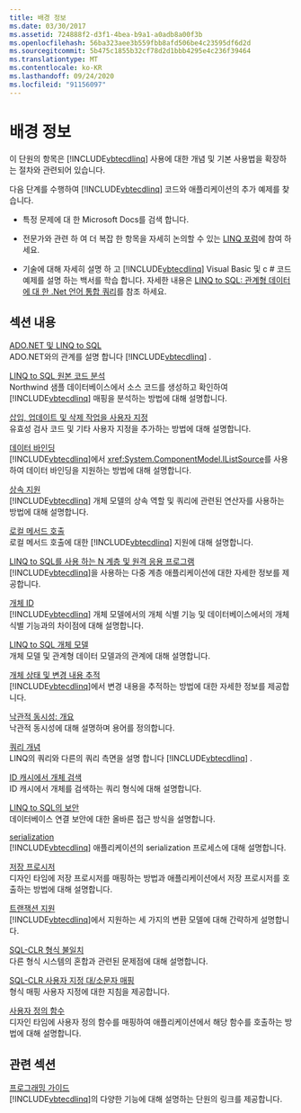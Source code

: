 ```yaml
---
title: 배경 정보
ms.date: 03/30/2017
ms.assetid: 724888f2-d3f1-4bea-b9a1-a0adb8a00f3b
ms.openlocfilehash: 56ba323aee3b559fbb8afd506be4c23595df6d2d
ms.sourcegitcommit: 5b475c1855b32cf78d2d1bbb4295e4c236f39464
ms.translationtype: MT
ms.contentlocale: ko-KR
ms.lasthandoff: 09/24/2020
ms.locfileid: "91156097"
---
```

# <a name="background-information"></a>배경 정보

이 단원의 항목은 [!INCLUDE[vbtecdlinq](../../../../../../includes/vbtecdlinq-md.md)] 사용에 대한 개념 및 기본 사용법을 확장하는 절차와 관련되어 있습니다.  
  
 다음 단계를 수행하여 [!INCLUDE[vbtecdlinq](../../../../../../includes/vbtecdlinq-md.md)] 코드와 애플리케이션의 추가 예제를 찾습니다.  
  
- 특정 문제에 대 한 Microsoft Docs를 검색 합니다.  
  
- 전문가와 관련 하 여 더 복잡 한 항목을 자세히 논의할 수 있는 [LINQ 포럼](https://social.msdn.microsoft.com/forums/home?forum=linqtosql)에 참여 하세요.  
  
- 기술에 대해 자세히 설명 하 고 [!INCLUDE[vbtecdlinq](../../../../../../includes/vbtecdlinq-md.md)] Visual Basic 및 c # 코드 예제를 설명 하는 백서를 학습 합니다. 자세한 내용은 [LINQ to SQL: 관계형 데이터에 대 한 .Net 언어 통합 쿼리](/previous-versions/dotnet/articles/bb425822(v=msdn.10))를 참조 하세요.  
  
## <a name="in-this-section"></a>섹션 내용  

 [ADO.NET 및 LINQ to SQL](ado-net-and-linq-to-sql.md)  
 ADO.NET와의 관계를 설명 합니다 [!INCLUDE[vbtecdlinq](../../../../../../includes/vbtecdlinq-md.md)] .  
  
 [LINQ to SQL 원본 코드 분석](analyzing-linq-to-sql-source-code.md)  
 Northwind 샘플 데이터베이스에서 소스 코드를 생성하고 확인하여 [!INCLUDE[vbtecdlinq](../../../../../../includes/vbtecdlinq-md.md)] 매핑을 분석하는 방법에 대해 설명합니다.  
  
 [삽입, 업데이트 및 삭제 작업을 사용자 지정](customizing-insert-update-and-delete-operations.md)  
 유효성 검사 코드 및 기타 사용자 지정을 추가하는 방법에 대해 설명합니다.  
  
 [데이터 바인딩](data-binding.md)  
 [!INCLUDE[vbtecdlinq](../../../../../../includes/vbtecdlinq-md.md)]에서 <xref:System.ComponentModel.IListSource>를 사용하여 데이터 바인딩을 지원하는 방법에 대해 설명합니다.  
  
 [상속 지원](inheritance-support.md)  
 [!INCLUDE[vbtecdlinq](../../../../../../includes/vbtecdlinq-md.md)] 개체 모델의 상속 역할 및 쿼리에 관련된 연산자를 사용하는 방법에 대해 설명합니다.  
  
 [로컬 메서드 호출](local-method-calls.md)  
 로컬 메서드 호출에 대한 [!INCLUDE[vbtecdlinq](../../../../../../includes/vbtecdlinq-md.md)] 지원에 대해 설명합니다.  
  
 [LINQ to SQL를 사용 하는 N 계층 및 원격 응용 프로그램](n-tier-and-remote-applications-with-linq-to-sql.md)  
 [!INCLUDE[vbtecdlinq](../../../../../../includes/vbtecdlinq-md.md)]을 사용하는 다중 계층 애플리케이션에 대한 자세한 정보를 제공합니다.  
  
 [개체 ID](object-identity.md)  
 [!INCLUDE[vbtecdlinq](../../../../../../includes/vbtecdlinq-md.md)] 개체 모델에서의 개체 식별 기능 및 데이터베이스에서의 개체 식별 기능과의 차이점에 대해 설명합니다.  
  
 [LINQ to SQL 개체 모델](the-linq-to-sql-object-model.md)  
 개체 모델 및 관계형 데이터 모델과의 관계에 대해 설명합니다.  
  
 [개체 상태 및 변경 내용 추적](object-states-and-change-tracking.md)  
 [!INCLUDE[vbtecdlinq](../../../../../../includes/vbtecdlinq-md.md)]에서 변경 내용을 추적하는 방법에 대한 자세한 정보를 제공합니다.  
  
 [낙관적 동시성: 개요](optimistic-concurrency-overview.md)  
 낙관적 동시성에 대해 설명하며 용어를 정의합니다.  
  
 [쿼리 개념](query-concepts.md)  
 LINQ의 쿼리와 다른의 쿼리 측면을 설명 합니다 [!INCLUDE[vbtecdlinq](../../../../../../includes/vbtecdlinq-md.md)] .  
  
 [ID 캐시에서 개체 검색](retrieving-objects-from-the-identity-cache.md)  
 ID 캐시에서 개체를 검색하는 쿼리 형식에 대해 설명합니다.  
  
 [LINQ to SQL의 보안](security-in-linq-to-sql.md)  
 데이터베이스 연결 보안에 대한 올바른 접근 방식을 설명합니다.  
  
 [serialization](serialization.md)  
 [!INCLUDE[vbtecdlinq](../../../../../../includes/vbtecdlinq-md.md)] 애플리케이션의 serialization 프로세스에 대해 설명합니다.  
  
 [저장 프로시저](stored-procedures.md)  
 디자인 타임에 저장 프로시저를 매핑하는 방법과 애플리케이션에서 저장 프로시저를 호출하는 방법에 대해 설명합니다.  
  
 [트랜잭션 지원](transaction-support.md)  
 [!INCLUDE[vbtecdlinq](../../../../../../includes/vbtecdlinq-md.md)]에서 지원하는 세 가지의 변환 모델에 대해 간략하게 설명합니다.  
  
 [SQL-CLR 형식 불일치](sql-clr-type-mismatches.md)  
 다른 형식 시스템의 혼합과 관련된 문제점에 대해 설명합니다.  
  
 [SQL-CLR 사용자 지정 대/소문자 매핑](sql-clr-custom-type-mappings.md)  
 형식 매핑 사용자 지정에 대한 지침을 제공합니다.  
  
 [사용자 정의 함수](user-defined-functions.md)  
 디자인 타임에 사용자 정의 함수를 매핑하여 애플리케이션에서 해당 함수를 호출하는 방법에 대해 설명합니다.  
  
## <a name="related-sections"></a>관련 섹션  

 [프로그래밍 가이드](programming-guide.md)  
 [!INCLUDE[vbtecdlinq](../../../../../../includes/vbtecdlinq-md.md)]의 다양한 기능에 대해 설명하는 단원의 링크를 제공합니다.
